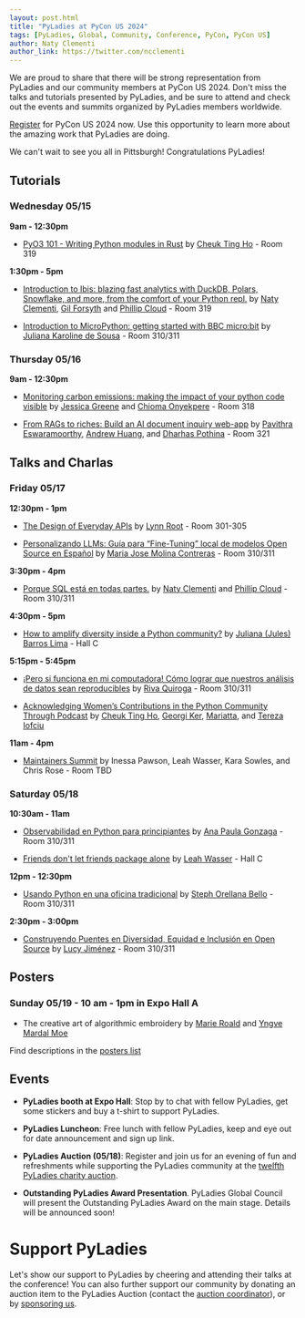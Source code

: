 ```yaml
---
layout: post.html
title: "PyLadies at PyCon US 2024"
tags: [PyLadies, Global, Community, Conference, PyCon, PyCon US]
author: Naty Clementi
author_link: https://twitter.com/ncclementi
---
```


We are proud to share that there will be strong representation from PyLadies and our community members at PyCon US 2024.
Don't miss the talks and tutorials presented by PyLadies, and be sure to attend and check out the events and summits
organized by PyLadies members worldwide.

[Register](https://us.pycon.org/2024/registration/register) for PyCon US 2024 now. Use this opportunity to learn more about
the amazing work that PyLadies are doing.

We can't wait to see you all in Pittsburgh! Congratulations PyLadies!

## Tutorials

### Wednesday 05/15

**9am - 12:30pm**

- [PyO3 101 - Writing Python modules in Rust](https://us.pycon.org/2024/schedule/presentation/113/) by [Cheuk Ting Ho](https://us.pycon.org/2024/speaker/profile/97/) - Room 319 


**1:30pm - 5pm**

- [Introduction to Ibis: blazing fast analytics with DuckDB, Polars, Snowflake, and more, from the comfort of your Python repl.](https://us.pycon.org/2024/schedule/presentation/55/) by [Naty Clementi](https://us.pycon.org/2024/speaker/profile/66/), [Gil Forsyth](https://us.pycon.org/2024/speaker/profile/64/) and [Phillip Cloud](https://us.pycon.org/2024/speaker/profile/65/) - Room 319

- [Introduction to MicroPython: getting started with BBC micro:bit](https://us.pycon.org/2024/schedule/presentation/4/)  by [Juliana Karoline de Sousa](https://us.pycon.org/2024/speaker/profile/5/) - Room 310/311


### Thursday 05/16

**9am - 12:30pm**

- [Monitoring carbon emissions: making the impact of your python code visible](https://us.pycon.org/2024/schedule/presentation/38/) by [Jessica Greene](https://us.pycon.org/2024/speaker/profile/44/) and [Chioma Onyekpere](https://us.pycon.org/2024/speaker/profile/45/) - Room 318

- [From RAGs to riches: Build an AI document inquiry web-app](https://us.pycon.org/2024/schedule/presentation/103/) by [Pavithra Eswaramoorthy](https://us.pycon.org/2024/speaker/profile/119/), [Andrew Huang](https://us.pycon.org/2024/speaker/profile/121/), and [Dharhas Pothina](https://us.pycon.org/2024/speaker/profile/120/) - Room 321


## Talks and Charlas

### Friday 05/17

**12:30pm - 1pm**

- [The Design of Everyday APIs](https://us.pycon.org/2024/schedule/presentation/25/) by [Lynn Root](https://us.pycon.org/2024/speaker/profile/31/) - Room 301-305

- [Personalizando LLMs: Guía para “Fine-Tuning” local de modelos Open Source en Español](https://us.pycon.org/2024/schedule/presentation/99/) by [Maria Jose Molina Contreras](https://us.pycon.org/2024/speaker/profile/114/)  - Room 310/311


**3:30pm - 4pm**

- [Porque SQL está en todas partes.](https://us.pycon.org/2024/schedule/presentation/117/) by [Naty Clementi](https://us.pycon.org/2024/speaker/profile/66/) and [Phillip Cloud](https://us.pycon.org/2024/speaker/profile/65/) - Room 310/311


**4:30pm - 5pm**

- [How to amplify diversity inside a Python community?](https://us.pycon.org/2024/schedule/presentation/104/) by [Juliana (Jules) Barros Lima](https://us.pycon.org/2024/speaker/profile/122/) - Hall C


**5:15pm - 5:45pm**

- [¡Pero si funciona en mi computadora! Cómo lograr que nuestros análisis de datos sean reproducibles](https://us.pycon.org/2024/schedule/presentation/68/) by [Riva Quiroga](https://us.pycon.org/2024/speaker/profile/80/) - Room 310/311

- [Acknowledging Women’s Contributions in the Python Community Through Podcast](https://us.pycon.org/2024/schedule/presentation/94/) by [Cheuk Ting Ho](https://us.pycon.org/2024/speaker/profile/97/), [Georgi Ker](https://us.pycon.org/2024/speaker/profile/109/), [Mariatta](https://us.pycon.org/2024/speaker/profile/108/), and [Tereza Iofciu](https://us.pycon.org/2024/speaker/profile/107/)

**11am - 4pm**

- [Maintainers Summit](https://us.pycon.org/2024/events/maintainers-summit/) by Inessa Pawson, Leah Wasser, Kara Sowles, and Chris Rose - Room TBD

### Saturday 05/18

**10:30am - 11am**

- [Observabilidad en Python para principiantes](https://us.pycon.org/2024/schedule/presentation/21/) by [Ana Paula Gonzaga](https://us.pycon.org/2024/speaker/profile/27/) - Room 310/311

- [Friends don't let friends package alone](https://us.pycon.org/2024/schedule/presentation/34/) by [Leah Wasser](https://us.pycon.org/2024/speaker/profile/40/) - Hall C

**12pm - 12:30pm**

- [Usando Python en una oficina tradicional](https://us.pycon.org/2024/schedule/presentation/96/) by [Steph Orellana Bello](https://us.pycon.org/2024/speaker/profile/111/) - Room 310/311

**2:30pm - 3:00pm**

- [Construyendo Puentes en Diversidad, Equidad e Inclusión en Open Source](https://us.pycon.org/2024/schedule/presentation/27/) by [Lucy Jiménez](https://us.pycon.org/2024/speaker/profile/33/) - Room 310/311 



## Posters

### Sunday 05/19 - 10 am - 1pm in Expo Hall A

- The creative art of algorithmic embroidery by [Marie Roald](https://us.pycon.org/2024/speaker/profile/19/) and [Yngve Mardal Moe](https://us.pycon.org/2024/speaker/profile/20/)

Find descriptions in the [posters list](https://us.pycon.org/2024/schedule/posters/list/)



## Events

- **PyLadies booth at Expo Hall**: Stop by to chat with fellow PyLadies, get some stickers and buy a t-shirt to support PyLadies. 

- **PyLadies Luncheon**: Free lunch with fellow PyLadies, keep and eye out for date announcement and sign up link. 

- **PyLadies Auction (05/18)**: Register and join us for an evening of fun and refreshments while supporting the PyLadies community at the [twelfth PyLadies charity auction](https://us.pycon.org/2024/events/pyladies-auction/).

- **Outstanding PyLadies Award Presentation**. PyLadies Global Council will present the Outstanding PyLadies Award on the main stage.
  Details will be announced soon!
 
# Support PyLadies

Let's show our support to PyLadies by cheering and attending their talks at the conference!
You can also further support our community by donating an auction item to the PyLadies Auction (contact the [auction coordinator](pycon-auction@python.org)), or by [sponsoring us](https://pyladies.com/sponsor/).

